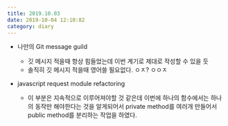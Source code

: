 ```yaml
---
title: 2019.10.03
date: 2019-10-04 12:10:82
category: diary
---
```


* 나만의 Git message guild
  * 깃 메시지 적을때 항상 힘들었는데 이번 계기로 제대로 작성할 수 있을 듯
  * 솔직히 깃 메시지 적을때 영어쓸 필요없다. ㅇㅈ? ㅇㅇㅈ

* javascript request module refactoring
  * 이 부분은 지속적으로 이루어져야할 것 같은데 이번에 하나의 함수에서는 하나의 동작만 해야한다는 것을 알게되어서 private method를 여러개 만들어서 public method를 분리하는 작업을 하였다.
